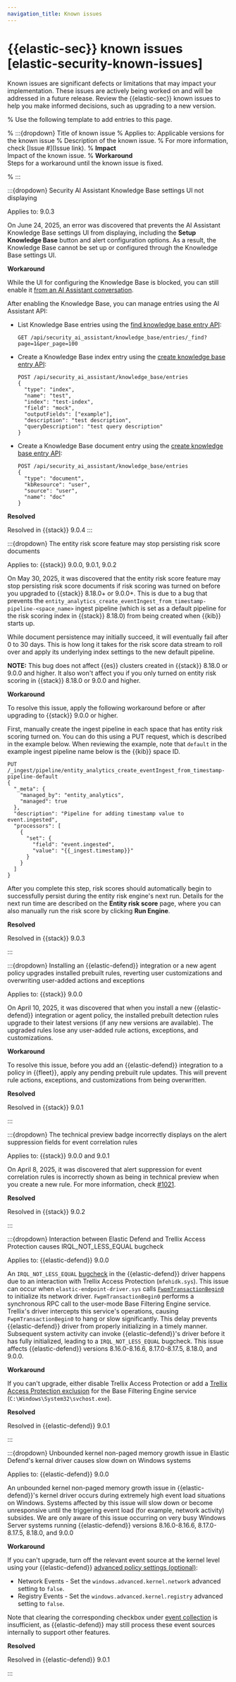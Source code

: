 ```yaml
---
navigation_title: Known issues
---
```


# {{elastic-sec}} known issues [elastic-security-known-issues]
Known issues are significant defects or limitations that may impact your implementation. These issues are actively being worked on and will be addressed in a future release. Review the {{elastic-sec}} known issues to help you make informed decisions, such as upgrading to a new version.

% Use the following template to add entries to this page.

% :::{dropdown} Title of known issue
% Applies to: Applicable versions for the known issue 
% Description of the known issue.
% For more information, check [Issue #](Issue link).
% **Impact**<br> Impact of the known issue.
% **Workaround**<br> Steps for a workaround until the known issue is fixed.

% :::

:::{dropdown} Security AI Assistant Knowledge Base settings UI not displaying

Applies to: 9.0.3

On June 24, 2025, an error was discovered that prevents the AI Assistant Knowledge Base settings UI from displaying, including the **Setup Knowledge Base** button and alert configuration options. As a result, the Knowledge Base cannot be set up or configured through the Knowledge Base settings UI.

**Workaround**

While the UI for configuring the Knowledge Base is blocked, you can still enable it
[from an AI Assistant conversation](/solutions/security/ai/ai-assistant-knowledge-base.md#_option_1_enable_knowledge_base_from_an_ai_assistant_conversation).

After enabling the Knowledge Base, you can manage entries using the AI Assistant API:

* List Knowledge Base entries using the [find knowledge base entry API]({{kib-apis}}/operation/operation-findknowledgebaseentries):

  ```console
  GET /api/security_ai_assistant/knowledge_base/entries/_find?page=1&per_page=100
  ```

* Create a Knowledge Base index entry using the [create knowledge base entry API]({{kib-apis}}/operation/operation-createknowledgebaseentry):

  ```console
  POST /api/security_ai_assistant/knowledge_base/entries
  {
    "type": "index",
    "name": "test",
    "index": "test-index",
    "field": "mock",
    "outputFields": ["example"],
    "description": "test description",
    "queryDescription": "test query description"
  }
  ```

* Create a Knowledge Base document entry using the [create knowledge base entry API]({{kib-apis}}/operation/operation-createknowledgebaseentry):

  ```console
  POST /api/security_ai_assistant/knowledge_base/entries
  {
    "type": "document",
    "kbResource": "user",
    "source": "user",
    "name": "doc"
  }
  ```

**Resolved**<br> 

Resolved in {{stack}} 9.0.4
:::

:::{dropdown} The entity risk score feature may stop persisting risk score documents

Applies to: {{stack}} 9.0.0, 9.0.1, 9.0.2

On May 30, 2025, it was discovered that the entity risk score feature may stop persisting risk score documents if risk scoring was turned on before you upgraded to {{stack}} 8.18.0+ or 9.0.0+. This is due to a bug that prevents the `entity_analytics_create_eventIngest_from_timestamp-pipeline-<space_name>` ingest pipeline (which is set as a default pipeline for the risk scoring index in {{stack}} 8.18.0) from being created when {{kib}} starts up.

While document persistence may initially succeed, it will eventually fail after 0 to 30 days. This is how long it takes for the risk score data stream to roll over and apply its underlying index settings to the new default pipeline.

**NOTE:** This bug does not affect {{es}} clusters created in {{stack}} 8.18.0 or 9.0.0 and higher. It also won't affect you if you only turned on entity risk scoring in {{stack}} 8.18.0 or 9.0.0 and higher.

**Workaround**

To resolve this issue, apply the following workaround before or after upgrading to {{stack}} 9.0.0 or higher.

First, manually create the ingest pipeline in each space that has entity risk scoring turned on. You can do this using a PUT request, which is described in the example below. When reviewing the example, note that `default` in the example ingest pipeline name below is the {{kib}} space ID.

```
PUT /_ingest/pipeline/entity_analytics_create_eventIngest_from_timestamp-pipeline-default
{
  "_meta": {
    "managed_by": "entity_analytics",
    "managed": true
  },
  "description": "Pipeline for adding timestamp value to event.ingested",
  "processors": [
    {
      "set": {
        "field": "event.ingested",
        "value": "{{_ingest.timestamp}}"
      }
    }
  ]
}
```

After you complete this step, risk scores should automatically begin to successfully persist during the entity risk engine's next run. Details for the next run time are described on the **Entity risk score** page, where you can also manually run the risk score by clicking **Run Engine**. 

**Resolved**<br> 

Resolved in {{stack}} 9.0.3

:::

:::{dropdown} Installing an {{elastic-defend}} integration or a new agent policy upgrades installed prebuilt rules, reverting user customizations and overwriting user-added actions and exceptions

Applies to: {{stack}} 9.0.0

On April 10, 2025, it was discovered that when you install a new {{elastic-defend}} integration or agent policy, the installed prebuilt detection rules upgrade to their latest versions (if any new versions are available). The upgraded rules lose any user-added rule actions, exceptions, and customizations.  

**Workaround**

To resolve this issue, before you add an {{elastic-defend}} integration to a policy in {{fleet}}, apply any pending prebuilt rule updates. This will prevent rule actions, exceptions, and customizations from being overwritten.

**Resolved**<br> 

Resolved in {{stack}} 9.0.1

:::

:::{dropdown} The technical preview badge incorrectly displays on the alert suppression fields for event correlation rules

Applies to: {{stack}} 9.0.0 and 9.0.1

On April 8, 2025, it was discovered that alert suppression for event correlation rules is incorrectly shown as being in technical preview when you create a new rule. For more information, check [#1021](https://github.com/elastic/docs-content/issues/1021).

**Resolved**<br> 

Resolved in {{stack}} 9.0.2

:::


:::{dropdown} Interaction between Elastic Defend and Trellix Access Protection causes IRQL_NOT_LESS_EQUAL bugcheck

Applies to: {{elastic-defend}} 9.0.0

An `IRQL_NOT_LESS_EQUAL` [bugcheck](https://learn.microsoft.com/en-us/windows-hardware/drivers/debugger/bug-checks--blue-screens-) in the {{elastic-defend}} driver happens due to an interaction with Trellix Access Protection (`mfehidk.sys`). This issue can occur when `elastic-endpoint-driver.sys` calls [`FwpmTransactionBegin0`](https://learn.microsoft.com/en-us/windows/win32/api/fwpmu/nf-fwpmu-fwpmtransactionbegin0) to initialize its network driver. `FwpmTransactionBegin0` performs a synchronous RPC call to the user-mode Base Filtering Engine service. Trellix's driver intercepts this service's operations, causing `FwpmTransactionBegin0` to hang or slow significantly. This delay prevents {{elastic-defend}} driver from properly initializing in a timely manner. Subsequent system activity can invoke {{elastic-defend}}'s driver before it has fully initialized, leading to a `IRQL_NOT_LESS_EQUAL` bugcheck. This issue affects {{elastic-defend}} versions 8.16.0-8.16.6, 8.17.0-8.17.5, 8.18.0, and 9.0.0.

**Workaround**<br> 

If you can't upgrade, either disable Trellix Access Protection or add a [Trellix Access Protection exclusion](https://docs.trellix.com/bundle/endpoint-security-10.6.0-threat-prevention-client-interface-reference-guide-windows/page/GUID-6AC245A1-5E5D-4BAF-93B0-FE7FD33571E6.html) for the Base Filtering Engine service (`C:\Windows\System32\svchost.exe`). 

**Resolved**<br> 

Resolved in {{elastic-defend}} 9.0.1

:::


:::{dropdown} Unbounded kernel non-paged memory growth issue in Elastic Defend's kernal driver causes slow down on Windows systems

Applies to: {{elastic-defend}} 9.0.0

An unbounded kernel non-paged memory growth issue in {{elastic-defend}}'s kernel driver occurs during extremely high event load situations on Windows. Systems affected by this issue will slow down or become unresponsive until the triggering event load (for example, network activity) subsides. We are only aware of this issue occurring on very busy Windows Server systems running {{elastic-defend}} versions 8.16.0-8.16.6, 8.17.0-8.17.5, 8.18.0, and 9.0.0

**Workaround**<br> 

If you can't upgrade, turn off the relevant event source at the kernel level using your {{elastic-defend}} [advanced policy settings (optional)](/solutions/security/configure-elastic-defend/configure-an-integration-policy-for-elastic-defend.md#adv-policy-settings):

* Network Events - Set the `windows.advanced.kernel.network` advanced setting to `false`.
* Registry Events - Set the `windows.advanced.kernel.registry` advanced setting to `false`.

Note that clearing the corresponding checkbox under [event collection](/solutions/security/configure-elastic-defend/configure-an-integration-policy-for-elastic-defend.md#event-collection) is insufficient, as {{elastic-defend}} may still process these event sources internally to support other features.

**Resolved**<br> 

Resolved in {{elastic-defend}} 9.0.1

:::
